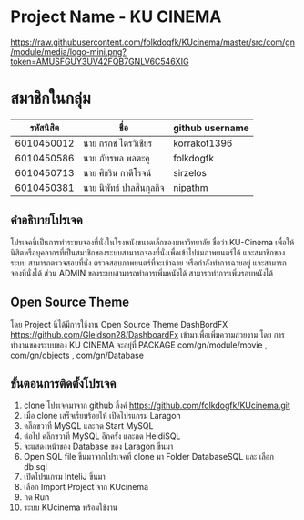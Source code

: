 # Project Name - KU CINEMA 
https://raw.githubusercontent.com/folkdogfk/KUcinema/master/src/com/gn/module/media/logo-mini.png?token=AMUSFGUY3UV42FQB7GNLV6C546XIG
# สมาชิกในกลุ่ม

| รหัสนิสิต  | ชื่อ  | github username |
| ------------ | ------------ | ------------ | 
| 6010450012 | นาย กรกช ไตรวิเชียร | korrakot1396 |
| 6010450586 | นาย ภัทรพล พลตะคุ | folkdogfk |
| 6010450713 | นาย ศิขริน กาดีโรจน์ | sirzelos |
| 6010450381 | นาย นิพัทธ์ ปาลสินกุลกิจ | nipathm |

## คำอธิบายโปรเจค
โปรเจคนี้เป็นการทำระบบจองที่นั่งในโรงหนังขนาดเล็กของมหาวิทยาลัย ชื่อว่า KU-Cinema เพื่อให้นิสิตหรือบุคลากรที่เป็นสมาชิกของระบบสามารถจองที่นั่งเพื่อเข้าไปชมภาพยนตร์ได้
และสมาชิกของระบบ สามารถตรวจสอบที่นั่ง ตรวจสอบภาพยนตร์ที่จะเข้าฉาย หรือกำลังทำการฉายอยู่ และสามารถจองที่นั่งได้ ส่วน ADMIN ของระบบสามารถทำการเพิ่มหนังได้ สามารถทำการเพิ่มรอบหนังได้ 
## Open Source Theme 
โดย Project นี่ได้มีการใช้งาน Open Source Theme DashBordFX https://github.com/Gleidson28/DashboardFx เข้ามาเพื่อเพิ่มความสวยงาม โดย การทำงานของระบบของ KU CINEMA จะอยุ่ที่ PACKAGE com/gn/module/movie , com/gn/objects , com/gn/Database 

## ขั้นตอนการติดตั้งโปรเจค
1. clone โปรเจคมาจาก github ลิ้งค์ https://github.com/folkdogfk/KUcinema.git
2. เมื่อ clone เสร็จเรียบร้อยให้ เปิดโปรแกรม Laragon 
3. คลิ๊กขวาที่ MySQL และกด Start MySQL
4. ต่อไป คลิ๊กขวาที่ MySQL อีกครั้ง และกด HeidiSQL
5. จะแสดงหน้าของ Database ของ Laragon ขึ้นมา
6. Open SQL file ขึ้นมาจากโปรเจคที่ clone มา Folder DatabaseSQL และ เลือก db.sql 
7. เปิดโปรแกรม InteliJ ขึ้นมา
8. เลือก Import Project จาก KUcinema 
9. กด Run 
10. ระบบ KUcinema พร้อมใช้งาน


